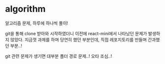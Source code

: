 # algorithm

알고리즘 문제,
하루에 하나씩 풀이!

git을 통해 clone 받아와 시작하였더니 이전에 react-mini에서 나타났던 문제가 발생하지 않았다.
지금껏 과제를 하며 당연히 했던 부분인데, 직접 레포지토리를 만들며 간과했던 부분..!

git 관련 문제가 생기면 대부분 폴더 경로 문제..!
오타 조심..!
